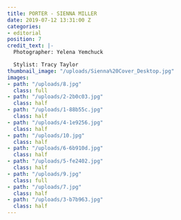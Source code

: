 ```yaml
---
title: PORTER - SIENNA MILLER
date: 2019-07-12 13:31:00 Z
categories:
- editorial
position: 7
credit_text: |-
  Photographer: Yelena Yemchuck

  Stylist: Tracy Taylor
thumbnail_image: "/uploads/Sienna%20Cover_Desktop.jpg"
images:
- path: "/uploads/8.jpg"
  class: full
- path: "/uploads/2-2b0c03.jpg"
  class: half
- path: "/uploads/1-88b55c.jpg"
  class: half
- path: "/uploads/4-1e9256.jpg"
  class: half
- path: "/uploads/10.jpg"
  class: half
- path: "/uploads/6-6b910d.jpg"
  class: half
- path: "/uploads/5-fe2402.jpg"
  class: half
- path: "/uploads/9.jpg"
  class: full
- path: "/uploads/7.jpg"
  class: half
- path: "/uploads/3-b7b963.jpg"
  class: half
---
```


